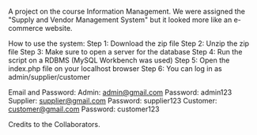 A project on the course Information Management. We were assigned the "Supply and Vendor Management System" but it looked more like an e-commerce website.

How to use the system:
Step 1: Download the zip file
Step 2: Unzip the zip file
Step 3: Make sure to open a server for the database
Step 4: Run the script on a RDBMS (MySQL Workbench was used)
Step 5: Open the index.php file on your localhost browser
Step 6: You can log in as admin/supplier/customer

Email and Password:
Admin: admin@gmail.com Password: admin123
Supplier: supplier@gmail.com Password: supplier123
Customer: customer@gmail.com Password: customer123

Credits to the Collaborators.
